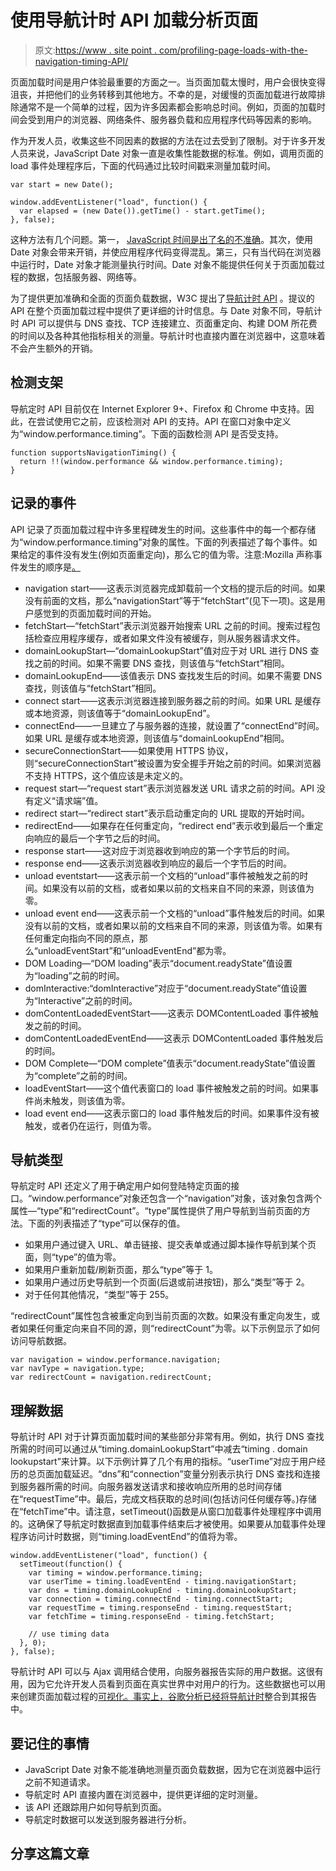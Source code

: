 # 使用导航计时 API 加载分析页面

> 原文:[https://www . site point . com/profiling-page-loads-with-the-navigation-timing-API/](https://www.sitepoint.com/profiling-page-loads-with-the-navigation-timing-api/)

页面加载时间是用户体验最重要的方面之一。当页面加载太慢时，用户会很快变得沮丧，并把他们的业务转移到其他地方。不幸的是，对缓慢的页面加载进行故障排除通常不是一个简单的过程，因为许多因素都会影响总时间。例如，页面的加载时间会受到用户的浏览器、网络条件、服务器负载和应用程序代码等因素的影响。

作为开发人员，收集这些不同因素的数据的方法在过去受到了限制。对于许多开发人员来说，JavaScript Date 对象一直是收集性能数据的标准。例如，调用页面的 load 事件处理程序后，下面的代码通过比较时间戳来测量加载时间。

```
var start = new Date();

window.addEventListener("load", function() {
  var elapsed = (new Date()).getTime() - start.getTime();
}, false);
```

这种方法有几个问题。第一， [JavaScript 时间是出了名的不准确](http://ejohn.org/blog/accuracy-of-javascript-time/ "Accuracy of JavaScript Time")。其次，使用 Date 对象会带来开销，并使应用程序代码变得混乱。第三，只有当代码在浏览器中运行时，Date 对象才能测量执行时间。Date 对象不能提供任何关于页面加载过程的数据，包括服务器、网络等。

为了提供更加准确和全面的页面负载数据，W3C 提出了[导航计时 API](https://www.w3.org/TR/navigation-timing/ "Navigation Timing") 。提议的 API 在整个页面加载过程中提供了更详细的计时信息。与 Date 对象不同，导航计时 API 可以提供与 DNS 查找、TCP 连接建立、页面重定向、构建 DOM 所花费的时间以及各种其他指标相关的测量。导航计时也直接内置在浏览器中，这意味着不会产生额外的开销。

## 检测支架

导航定时 API 目前仅在 Internet Explorer 9+、Firefox 和 Chrome 中支持。因此，在尝试使用它之前，应该检测对 API 的支持。API 在窗口对象中定义为“window.performance.timing”。下面的函数检测 API 是否受支持。

```
function supportsNavigationTiming() {
  return !!(window.performance && window.performance.timing);
}
```

## 记录的事件

API 记录了页面加载过程中许多里程碑发生的时间。这些事件中的每一个都存储为“window.performance.timing”对象的属性。下面的列表描述了每个事件。如果给定的事件没有发生(例如页面重定向)，那么它的值为零。注意:Mozilla 声称事件发生的顺序是[。](https://developer.mozilla.org/en-US/docs/Navigation_timing "Navigation Timing | Mozilla Developer Network")

*   navigation start——这表示浏览器完成卸载前一个文档的提示后的时间。如果没有前面的文档，那么“navigationStart”等于“fetchStart”(见下一项)。这是用户感觉到的页面加载时间的开始。
*   fetchStart―“fetchStart”表示浏览器开始搜索 URL 之前的时间。搜索过程包括检查应用程序缓存，或者如果文件没有被缓存，则从服务器请求文件。
*   domainLookupStart―“domainLookupStart”值对应于对 URL 进行 DNS 查找之前的时间。如果不需要 DNS 查找，则该值与“fetchStart”相同。
*   domainLookupEnd——该值表示 DNS 查找发生后的时间。如果不需要 DNS 查找，则该值与“fetchStart”相同。
*   connect start——这表示浏览器连接到服务器之前的时间。如果 URL 是缓存或本地资源，则该值等于“domainLookupEnd”。
*   connectEnd——一旦建立了与服务器的连接，就设置了“connectEnd”时间。如果 URL 是缓存或本地资源，则该值与“domainLookupEnd”相同。
*   secureConnectionStart――如果使用 HTTPS 协议，则“secureConnectionStart”被设置为安全握手开始之前的时间。如果浏览器不支持 HTTPS，这个值应该是未定义的。
*   request start―“request start”表示浏览器发送 URL 请求之前的时间。API 没有定义“请求端”值。
*   redirect start―“redirect start”表示启动重定向的 URL 提取的开始时间。
*   redirectEnd——如果存在任何重定向，“redirect end”表示收到最后一个重定向响应的最后一个字节之后的时间。
*   response start——这对应于浏览器收到响应的第一个字节后的时间。
*   response end——这表示浏览器收到响应的最后一个字节后的时间。
*   unload eventstart——这表示前一个文档的“unload”事件被触发之前的时间。如果没有以前的文档，或者如果以前的文档来自不同的来源，则该值为零。
*   unload event end——这表示前一个文档的“unload”事件触发后的时间。如果没有以前的文档，或者如果以前的文档来自不同的来源，则该值为零。如果有任何重定向指向不同的原点，那么“unloadEventStart”和“unloadEventEnd”都为零。
*   DOM Loading―“DOM loading”表示“document.readyState”值设置为“loading”之前的时间。
*   domInteractive:“domInteractive”对应于“document.readyState”值设置为“Interactive”之前的时间。
*   domContentLoadedEventStart――这表示 DOMContentLoaded 事件被触发之前的时间。
*   domContentLoadedEventEnd——这表示 DOMContentLoaded 事件触发后的时间。
*   DOM Complete―“DOM complete”值表示“document.readyState”值设置为“complete”之前的时间。
*   loadEventStart——这个值代表窗口的 load 事件被触发之前的时间。如果事件尚未触发，则该值为零。
*   load event end——这表示窗口的 load 事件触发后的时间。如果事件没有被触发，或者仍在运行，则值为零。

## 导航类型

导航定时 API 还定义了用于确定用户如何登陆特定页面的接口。“window.performance”对象还包含一个“navigation”对象，该对象包含两个属性―“type”和“redirectCount”。“type”属性提供了用户导航到当前页面的方法。下面的列表描述了“type”可以保存的值。

*   如果用户通过键入 URL、单击链接、提交表单或通过脚本操作导航到某个页面，则“type”的值为零。
*   如果用户重新加载/刷新页面，那么“type”等于 1。
*   如果用户通过历史导航到一个页面(后退或前进按钮)，那么“类型”等于 2。
*   对于任何其他情况，“类型”等于 255。

“redirectCount”属性包含被重定向到当前页面的次数。如果没有重定向发生，或者如果任何重定向来自不同的源，则“redirectCount”为零。以下示例显示了如何访问导航数据。

```
var navigation = window.performance.navigation;
var navType = navigation.type;
var redirectCount = navigation.redirectCount;
```

## 理解数据

导航计时 API 对于计算页面加载时间的某些部分非常有用。例如，执行 DNS 查找所需的时间可以通过从“timing.domainLookupStart”中减去“timing . domain lookupstart”来计算。以下示例计算了几个有用的指标。“userTime”对应于用户经历的总页面加载延迟。“dns”和“connection”变量分别表示执行 DNS 查找和连接到服务器所需的时间。向服务器发送请求和接收响应所用的总时间存储在“requestTime”中。最后，完成文档获取的总时间(包括访问任何缓存等。)存储在“fetchTime”中。请注意，setTimeout()函数是从窗口加载事件处理程序中调用的。这确保了导航定时数据直到加载事件结束后才被使用。如果要从加载事件处理程序访问计时数据，则“timing.loadEventEnd”的值将为零。

```
window.addEventListener("load", function() {
  setTimeout(function() {
    var timing = window.performance.timing;
    var userTime = timing.loadEventEnd - timing.navigationStart;
    var dns = timing.domainLookupEnd - timing.domainLookupStart;
    var connection = timing.connectEnd - timing.connectStart;
    var requestTime = timing.responseEnd - timing.requestStart;
    var fetchTime = timing.responseEnd - timing.fetchStart;

    // use timing data
  }, 0);
}, false);
```

导航计时 API 可以与 Ajax 调用结合使用，向服务器报告实际的用户数据。这很有用，因为它允许开发人员看到页面在真实世界中对用户的行为。这些数据也可以用来创建页面加载过程的[可视化。事实上，谷歌分析已经](http://www.cjihrig.com/development/html5/navigation-timing.htm "Navigation Timing Data")[将导航计时](http://calendar.perfplanet.com/2011/a-practical-guide-to-the-navigation-timing-api/ "A Practical Guide to the Navigation Timing API")整合到其报告中。

## 要记住的事情

*   JavaScript Date 对象不能准确地测量页面负载数据，因为它在浏览器中运行之前不知道请求。
*   导航定时 API 直接内置在浏览器中，提供更详细的定时测量。
*   该 API 还跟踪用户如何导航到页面。
*   导航定时数据可以发送到服务器进行分析。

## 分享这篇文章